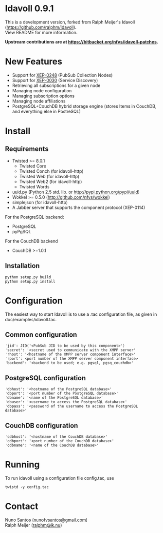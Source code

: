 # Idavoll 0.9.1

This is a development version, forked from Ralph Meijer's Idavoll (<https://github.com/ralphm/idavoll>).  
View README for more information.

**Upstream contributions are at https://bitbucket.org/nfvs/idavoll-patches.**

# New Features

* Support for [XEP-0248](http://xmpp.org/extensions/xep-0248.html) (PubSub Collection Nodes)
* Support for [XEP-0030](http://xmpp.org/extensions/xep-0030.html) (Service Discovery)
* Retrieving all subscriptions for a given node
* Managing node configuration
* Managing subscription options
* Managing node affiliations
* PostgreSQL+CouchDB hybrid storage engine (stores Items in CouchDB, and everything else in PostreSQL)


# Install

## Requirements

* Twisted >= 8.0.1
    * Twisted Core
	* Twisted Conch (for idavoll-http)
	* Twisted Web (for idavoll-http)
	* Twisted Web2 (for idavoll-http)
	* Twisted Words
* uuid.py (Python 2.5 std. lib. or http://pypi.python.org/pypi/uuid)
* Wokkel >= 0.5.0 (http://github.com/nfvs/wokkel)
* simplejson (for idavoll-http)
* A Jabber server that supports the component protocol (XEP-0114)

For the PostgreSQL backend:

* PostgreSQL
* pyPgSQL

For the CouchDB backend

* CouchDB >=1.0.1

## Installation

    python setup.py build
    python setup.py install

# Configuration

The easiest way to start Idavoll is to use a .tac configuration file, as given in doc/examples/idavoll.tac.

## Common configuration

    'jid': JID('<PubSub JID to be used by this component>')
	'secret': '<secret used to communicate with the XMPP server'
	'rhost': '<hostname of the XMPP server component interface>'
	'rport': <port number of the XMPP server component interface>
	'backend': '<backend to be used; e.g. pgsql, pgsq_couchdb>'

## PostgreSQL configuration

    'dbhost': '<hostname of the PostgreSQL database>'
    'dbport': '<port number of the PostgreSQL database>'
    'dbname': '<name of the PostgreSQL database>'
    'dbuser': '<username to access the PostgreSQL database>'
    'dbpass': '<password of the username to access the PostgreSQL database>'

## CouchDB configuration

    'cdbhost': '<hostname of the CouchDB database>'
	'cdbport': '<port number of the CouchDB database>'
	'cdbname': '<name of the CouchDB database>'

# Running

To run idavoll using a configuration file config.tac, use

    twistd -y config.tac

# Contact

Nuno Santos (<nunofvsantos@gmail.com>)  
Ralph Meijer (<ralphm@ik.nu>)
